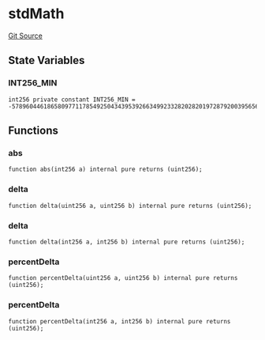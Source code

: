 # stdMath
[Git Source](https://github.com/metacontract/mc/blob/df7a49283d8212c99bebd64a186325e91d34c075/resources/devkit/api-reference/Flattened.sol)


## State Variables
### INT256_MIN

```solidity
int256 private constant INT256_MIN = -57896044618658097711785492504343953926634992332820282019728792003956564819968;
```


## Functions
### abs


```solidity
function abs(int256 a) internal pure returns (uint256);
```

### delta


```solidity
function delta(uint256 a, uint256 b) internal pure returns (uint256);
```

### delta


```solidity
function delta(int256 a, int256 b) internal pure returns (uint256);
```

### percentDelta


```solidity
function percentDelta(uint256 a, uint256 b) internal pure returns (uint256);
```

### percentDelta


```solidity
function percentDelta(int256 a, int256 b) internal pure returns (uint256);
```

